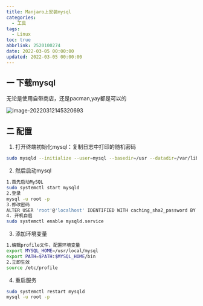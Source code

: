```yaml
---
title: Manjaro上安装mysql
categories:
  - 工具
tags:
  - Linux
toc: true
abbrlink: 2520100274
date: 2022-03-05 00:00:00
updated: 2022-03-05 00:00:00
---
```

## 一 下载mysql

无论是使用自带商店，还是pacman,yay都是可以的

![image-20220312145320693](https://img-yangcc.oss-cn-beijing.aliyuncs.com/blog/image-20220312145320693.png)

## 二 配置

1. 打开终端初始化mysql：复制日志中打印的随机密码

```sh
sudo mysqld --initialize --user=mysql --basedir=/usr --datadir=/var/lib/mysql
```

2. 然后启动mysql

```sh
1.首先启动MySQL
sudo systemctl start mysqld
2.登录
mysql -u root -p
3.修改密码
ALTER USER 'root'@'localhost' IDENTIFIED WITH caching_sha2_password BY 'root';
4. 开机自启
sudo systemctl enable mysqld.service
```

3. 添加环境变量

```sh
1.编辑profile文件，配置环境变量
export MYSQL_HOME=/usr/local/mysql
export PATH=$PATH:$MYSQL_HOME/bin
2.立即生效
source /etc/profile
```

4. 重启服务

```sh
sudo systemctl restart mysqld
mysql -u root -p 
```
